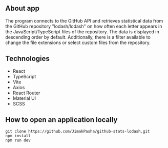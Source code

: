 ## About app

The program connects to the GitHub API and retrieves statistical data from the GitHub repository "lodash/lodash" on how often each letter appears in the JavaScript/TypeScript files of the repository. The data is displayed in descending order by default. Additionally, there is a filter available to change the file extensions or select custom files from the repository.

## Technologies
- React
- TypeScript
- Vite
- Axios
- React Router
- Material UI
- SCSS

## How to open an application locally

```
git clone https://github.com/JimakPasha/github-stats-lodash.git
npm install
npm run dev
```
